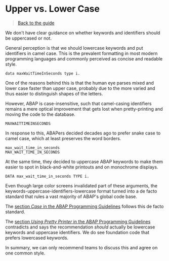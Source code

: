 # Upper vs. Lower Case

> [Back to the guide](../CleanABAP.md)

We don't have clear guidance on
whether keywords and identifiers should be uppercased or not.

General perception is that we should lowercase keywords
and put identifiers in camel case.
This is the prevalent formatting in most modern programming languages
and commonly perceived as concise and readable style.

```ABAP
data maxWaitTimeInSeconds type i.
```

One of the reasons behind this is that the human eye parses mixed and
lower case faster than upper case, probably due to the more varied
and thus easier to distinguish shapes of the letters.

However, ABAP is case-insensitive,
such that camel-casing identifiers remains a mere optical improvement
that gets lost when pretty-printing and moving the code to the database.

```ABAP
MAXWAITTIMEINSECONDS
```

In response to this, ABAPers decided decades ago to prefer snake case
to camel case, which at least preserves the word borders.

```ABAP
max_wait_time_in_seconds
MAX_WAIT_TIME_IN_SECONDS
```

At the same time, they decided to uppercase ABAP keywords
to make them easier to spot
in black-and-white printouts and on monochrome displays.

```ABAP
DATA max_wait_time_in_seconds TYPE i.
```

Even though large color screens invalidated part of these arguments,
the keywords-uppercase-identifiers-lowercase format
turned into a de facto standard that rules
a vast majority of ABAP's global code base.

The [section _Case_ in the ABAP Programming Guidelines](https://help.sap.com/doc/abapdocu_751_index_htm/7.51/en-US/index.htm?file=abenlower_upper_case_guidl.htm)
follows this de facto standard.

The [section _Using Pretty Printer_ in the ABAP Programming Guidelines](https://help.sap.com/doc/abapdocu_751_index_htm/7.51/en-US/index.htm?file=abenuse_pretty_printer_guidl.htm)
contradicts and says the recommendation _should_ actually be lowercase keywords and uppercase identifiers.
We do see foundation code that prefers lowercased keywords.

In summary, we can only recommend teams to discuss this
and agree on one common style.